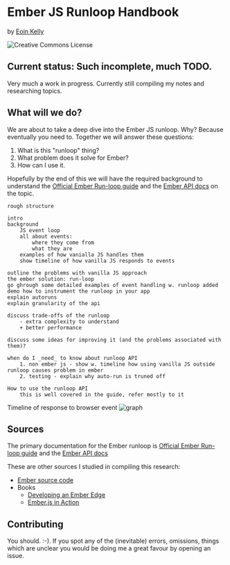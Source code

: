 # Ember JS Runloop Handbook

by [Eoin Kelly](https://twitter.com/eoinkelly)

![Creative Commons License](https://i.creativecommons.org/l/by-sa/4.0/88x31.png)


## Current status: Such incomplete, much TODO.

Very much a work in progress. Currently still compiling my notes and researching
topics.

## What will we do?

We are about to take a deep dive into the Ember JS runloop. Why? Because eventually you need to.
Together we will answer these questions:

1. What is this "runloop" thing?
2. What problem does it solve for Ember?
3. How can I use it.

Hopefully by the end of this we will have the required background to understand the
[Official Ember Run-loop guide](http://emberjs.com/guides/understanding-ember/run-loop/) and the [Ember
API docs](http://emberjs.com/api/) on the topic.

```
rough structure

intro
background
    JS event loop
    all about events:
        where they come from
        what they are
    examples of how vanialla JS handles them
    show timeline of how vanilla JS responds to events

outline the problems with vanilla JS approach
the ember solution: run-loop
go ghrough some detailed examples of event handling w. runloop added
demo how to instrument the runloop in your app
explain autoruns
explain granularity of the api

discuss trade-offs of the runloop
    - extra complexity to understand
    + better performance

discuss some ideas for improving it (and the problems associated with them)?

when do I _need_ to know about runloop API
    1. non ember js - show w. timeline how using vanilla JS outside runloop causes problem in ember
    2. testing - explain why auto-run is truned off

How to use the runloop API
    this is well covered in the guide, refer mostly to it
```


Timeline of response to browser event
![graph](https://docs.google.com/drawings/d/10HAJdly4R_31NE0n7Lt8XcLr_TlYwfsal-SZl7pINsM/pub?w=498&amp;h=749)

## Sources

The primary documentation for the Ember runloop is [Official Ember Run-loop
guide](http://emberjs.com/guides/understanding-ember/run-loop/) and the [Ember
API docs](http://emberjs.com/api/)

These are other sources I studied in compiling this research:

* [Ember source code](https://github.com/emberjs/ember.js)
* Books
    * [Developing an Ember Edge](http://bleedingedgepress.com/our-books/developing-an-ember-edge/)
    * [Ember.js in Action](http://www.manning.com/skeie/)

## Contributing

You should. :-). If you spot any of the (inevitable) errors, omissions, things
which are unclear you would be doing me a great favour by opening an issue.
